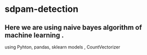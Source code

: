 # sdpam-detection

## Here we are using naive bayes algorithm of machine learning .
using Pyhton, pandas, sklearn models , CountVectorizer
